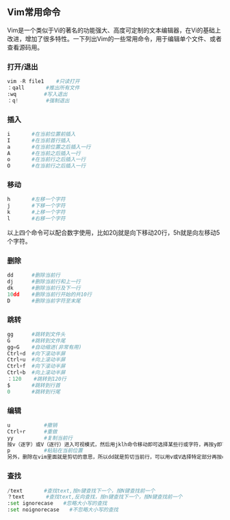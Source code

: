 ## Vim常用命令

Vim是一个类似于Vi的著名的功能强大、高度可定制的文本编辑器，在Vi的基础上改进，增加了很多特性。一下列出Vim的一些常用命令，用于编辑单个文件、或者查看源码用。



### 打开/退出

```python
vim -R file1	#只读打开
：qall		#推出所有文件
:wq			#写入退出
：q!			#强制退出
```

### 插入

```python
i		#在当前位置前插入
I		#在当前首行插入
a		#在当前位置之后插入一行
A		#在当前之后插入一行
o		#在当前行之后插入一行
O		#在当前行之后插入一行
```

### 移动

```python
h		#左移一个字符
j		#下移一个字符
k		#上移一个字符
l		#右移一个字符
```

以上四个命令可以配合数字使用，比如20j就是向下移动20行，5h就是向左移动5个字符。

### 删除

```python 
dd		#删除当前行
dj		#删除当前行和上一行
dk		#删除当前行及下一行
10dd	#删除当前行开始的共10行
D		#删除当前字符至末尾
```

### 跳转

```python
gg		#跳转到文件头
G		#跳转到文件尾
gg=G	#自动缩进(非常有用)
Ctrl+d	#向下滚动半屏
Ctrl+u	#向上滚动半屏
Ctrl+f	#向下滚动半屏
Ctrl+b	#向上滚动半屏
：120	#跳转到120行
$		#跳转到行首
0		#跳转到行尾
```

### 编辑

```python
u			#撤销
Ctrl+r		#重做
yy			#复制当前行
按v（逐字）或V（逐行）进入可视模式，然后用jklh命令移动即可选择某些行或字符，再按y即可复制任意部分
p 			#粘贴在当前位置
另外，删除在vim里面就是剪切的意思，所以dd就是剪切当前行，可以用v或V选择特定部分再按d就是任意剪切了
```

### 查找

```python
/text		#查找text,按n键查找下一个，按N键查找前一个
？text		#查找text,反向查找，按n键查找下一个，按N键查找前一个
:set ignorecase　　#忽略大小写的查找
:set noignorecase　　#不忽略大小写的查找
```





